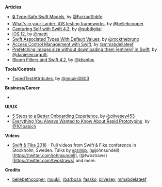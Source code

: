 **Articles**

* [🔒 Type-Safe Swift Models](https://medium.com/@farzadshbfn/type-safe-swift-models-fce55d6eccc7), by [@FarzadShbfn](https://twitter.com/FarzadShbfn)
* [What's in your Larder: iOS testing frameworks](https://larder.io/blog/larder-links-07-ios-testing/), by [@bellebcooper](http://www.twitter.com/bellebcooper)
* [Capturing Self with Swift 4.2](https://benscheirman.com/2018/09/capturing-self-with-swift-4-2/), by [@subdigital](https://twitter.com/subdigital)
* [i​OS 12](https://nshipster.com/ios-12/), by [@mattt](https://twitter.com/mattt)
* [Swift Associated Types With Default Values](https://swiftrocks.com/swift-associated-types-with-default-values.html), by [@rockthebruno](https://twitter.com/rockthebruno)
* [Access Control Management with Swift](https://medium.com/ios-os-x-development/access-control-management-with-swift-cc3c3d68cbc3), by [@mmabdellateef](https://twitter.com/mmabdellateef)
* [Prefetching images size without downloading them [entirely] in Swift](http://danielemargutti.com/2018/09/09/prefetching-images-size-without-downloading-them-entirely-in-swift/), by [@danielemargutti](https://twitter.com/danielemargutti)
* [Bloom Filters and Swift 4.2](http://khanlou.com/2018/09/bloom-filters/), by [@khanlou](https://twitter.com/khanlou)

**Tools/Controls**

* [TypedTextAttributes](https://github.com/muukii/TypedTextAttributes), by [@muukii0803](https://twitter.com/muukii0803)

**Business/Career**

* 

**UI/UX**

* [5 Steps to a Better Onboarding Experience](https://medium.com/device-blogs/5-steps-to-a-better-onboarding-experience-11945f0b8abf), by [@plivesey453](https://twitter.com/plivesey453)
* [Everything You Always Wanted to Know About Rapid Prototyping](https://www.shopify.com/partners/blog/rapid-prototyping), by [@101babich](https://twitter.com/101babich)

**Videos**

* [Swift & Fika 2018](https://www.youtube.com/watch?v=EPXodAD6wXI) - Full videos from Swift & Fika conference in Stockholm, Sweden. Talks by [@simjp](https://twitter.com/simjp), (@johnsundell)[https://twitter.com/johnsundell], (@twostraws)[https://twitter.com/twostraws] and more.

**Credits**

* [bellebethcooper](https://github.com/bellebethcooper), [muukii](https://github.com/muukii), [rbarbosa](https://github.com/rbarbosa), [fassko](https://github.com/fassko), [plivesey](https://github.com/plivesey), [mmabdelateef](https://github.com/mmabdelateef)
